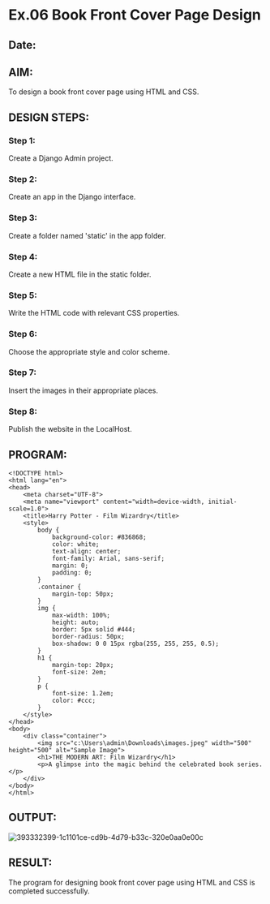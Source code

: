 # Ex.06 Book Front Cover Page Design
## Date:

## AIM:
To design a book front cover page using HTML and CSS.

## DESIGN STEPS:

### Step 1:
Create a Django Admin project.

### Step 2:
Create an app in the Django interface.

### Step 3:
Create a folder named 'static' in the app folder.

### Step 4:
Create a new HTML file in the static folder.

### Step 5:
Write the HTML code with relevant CSS properties.

### Step 6:
Choose the appropriate style and color scheme.

### Step 7:
Insert the images in their appropriate places.

### Step 8:
Publish the website in the LocalHost.

## PROGRAM:
```
<!DOCTYPE html>
<html lang="en">
<head>
    <meta charset="UTF-8">
    <meta name="viewport" content="width=device-width, initial-scale=1.0">
    <title>Harry Potter - Film Wizardry</title>
    <style>
        body {
            background-color: #836868;
            color: white;
            text-align: center;
            font-family: Arial, sans-serif;
            margin: 0;
            padding: 0;
        }
        .container {
            margin-top: 50px;
        }
        img {
            max-width: 100%;
            height: auto;
            border: 5px solid #444;
            border-radius: 50px;
            box-shadow: 0 0 15px rgba(255, 255, 255, 0.5);
        }
        h1 {
            margin-top: 20px;
            font-size: 2em;
        }
        p {
            font-size: 1.2em;
            color: #ccc;
        }
    </style>
</head>
<body>
    <div class="container">
        <img src="c:\Users\admin\Downloads\images.jpeg" width="500" height="500" alt="Sample Image">
        <h1>THE MODERN ART: Film Wizardry</h1>
        <p>A glimpse into the magic behind the celebrated book series.</p>
    </div>
</body>
</html>
```
## OUTPUT:
![393332399-1c1101ce-cd9b-4d79-b33c-320e0aa0e00c](https://github.com/user-attachments/assets/7b6849c3-20cb-4557-88a9-8ea5c421a084)


## RESULT:
The program for designing book front cover page using HTML and CSS is completed successfully.
